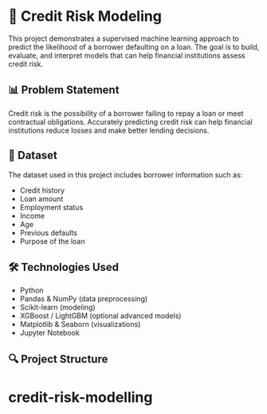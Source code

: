 # 🏦 Credit Risk Modeling

This project demonstrates a supervised machine learning approach to predict the likelihood of a borrower defaulting on a loan. The goal is to build, evaluate, and interpret models that can help financial institutions assess credit risk.

## 📊 Problem Statement

Credit risk is the possibility of a borrower failing to repay a loan or meet contractual obligations. Accurately predicting credit risk can help financial institutions reduce losses and make better lending decisions.

## 📁 Dataset

The dataset used in this project includes borrower information such as:
- Credit history
- Loan amount
- Employment status
- Income
- Age
- Previous defaults
- Purpose of the loan


## 🛠️ Technologies Used

- Python
- Pandas & NumPy (data preprocessing)
- Scikit-learn (modeling)
- XGBoost / LightGBM (optional advanced models)
- Matplotlib & Seaborn (visualizations)
- Jupyter Notebook

## 🔍 Project Structure

# credit-risk-modelling
